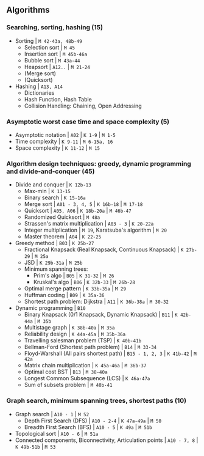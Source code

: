 ## Algorithms

### Searching, sorting, hashing (15)
* Sorting | `M 42-43a, 48b-49`
  * Selection sort | `M 45`
  * Insertion sort | `M 45b-46a`
  * Bubble sort | `M 43a-44`
  * Heapsort | `A12..` | `M 21-24`
  * (Merge sort)
  * (Quicksort)
* Hashing | `A13, A14`
  * Dictionaries
  * Hash Function, Hash Table
  * Collision Handling: Chaining, Open Addressing

### Asymptotic worst case time and space complexity (5)
* Asymptotic notation | `A02` | `K 1-9` | `M 1-5`
* Time complexity | `K 9-11` | `M 6-15a, 16`
* Space complexity | `K 11-12` | `M 15`

### Algorithm design techniques: greedy, dynamic programming and divide‐and‐conquer (45)
* Divide and conquer | `K 12b-13`
  * Max-min | `K 13-15`
  * Binary search | `K 15-16a`
  * Merge sort | `A01 - 3, 4, 5` | `K 16b-18` | `M 17-18`
  * Quicksort | `A05, A06` | `K 18b-20a` | `M 46b-47`
  * Randomized Quicksort | `M 48a`
  * Strassen's matrix multiplication | `A03 - 3` | `K 20-22a`
  * Integer multiplication | `M 19`, Karatsuba's algorithm | `M 20`
  * Master theorem | `A04` | `K 22-25`
* Greedy method | `B03` | `K 25b-27`
  * Fractional Knapsack (Real Knapsack, Continuous Knapsack) | `K 27b-29` | `M 25a`
  * JSD | `K 29b-31a` | `M 25b`
  * Minimum spanning trees: 
    * Prim's algo | `B05` | `K 31-32` | `M 26`
    * Kruskal's algo | `B06` | `K 32b-33` | `M 26b-28`
  * Optimal merge pattern | `K 33b-35a` | `M 29`
  * Huffman coding | `B09` | `K 35a-36`
  * Shortest path problem: Dijkstra | `A11` | `K 36b-38a` | `M 30-32`
* Dynamic programming | `B10`
  * Binary Knapsack (0/1 Knapsack, Dynamic Knapsack) | `B11` | `K 42b-44a` | `M 35b`
  * Multistage graph | `K 38b-40a` | `M 35a`
  * Reliability design | `K 44a-45a` | `M 35b-36a`
  * Travelling salesman problem (TSP) | `K 40b-41b`
  * Bellman-Ford (Shortest path problem) | `B14` | `M 33-34`
  * Floyd-Warshall (All pairs shortest path) | `B15 - 1, 2, 3` | `K 41b-42` | `M 42a`
  * Matrix chain multiplication | `K 45a-46a` | `M 36b-37`
  * Optimal cost BST | `B13` | `M 38-40a`
  * Longest Common Subsequence (LCS) | `K 46a-47a`
  * Sum of subsets problem | `M 40b-41`

### Graph search, minimum spanning trees, shortest paths (10)
* Graph search | `A10 - 1` | `M 52`
  * Depth First Search (DFS) | `A10 - 2-4` | `K 47a-49a` | `M 50`
  * Breadth First Search (BFS) | `A10 - 5` | `K 49a` | `M 51b`
* Topological sort | `A10 - 6` | `M 51a`
* Connected components, Biconnectivity, Articulation points | `A10 - 7, 8` | `K 49b-51b` | `M 53`
